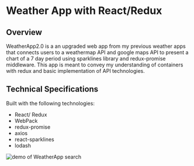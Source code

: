 # Weather App with React/Redux

## Overview
WeatherApp2.0 is a an upgraded web app from my previous weather apps that connects users to a weathermap API and google maps API to present a chart of a 7 day period using sparklines library and redux-promise middleware. This app is meant to convey my understanding of containers with redux and basic implementation of API technologies. 

## Technical Specifications
Built with the following technologies: 
* React/ Redux
* WebPack
* redux-promise
* axios
* react-sparklines
* lodash


 ![demo of WeatherApp search ](https://raw.githubusercontent.com/josephskrzysowski/weatherApp2.0/master/WeatherApp.gif?raw=true)
